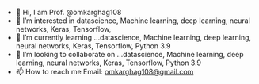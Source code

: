 - 👋 Hi, I am Prof. @omkarghag108
- 👀 I’m interested in datascience, Machine learning, deep learning, neural networks, Keras, Tensorflow,
- 🌱 I’m currently learning ...datascience, Machine learning, deep learning, neural networks, Keras, Tensorflow, Python 3.9
- 💞️ I’m looking to collaborate on ...datascience, Machine learning, deep learning, neural networks, Keras, Tensorflow, Python 3.9
- 📫 How to reach me Email: omkarghag108@gmail.com

<!---
omkarghag108/omkarghag108 is a ✨ special ✨ repository because its `README.md` (this file) appears on your GitHub profile.
You can click the Preview link to take a look at your changes.
--->
